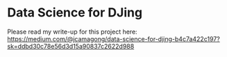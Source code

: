 # Data Science for DJing
Please read my write-up for this project here: https://medium.com/@jcamagong/data-science-for-djing-b4c7a422c197?sk=ddbd30c78e56d3d15a90837c2622d988
